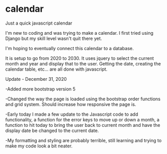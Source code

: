 # calendar
Just a quick javascript calendar

I'm new to coding and was trying to make a calendar.  I first tried using Django but my skill level wasn't quit there yet.

I'm hoping to eventually connect this calendar to a database.

It is setup to go from 2020 to 2030. It uses jquery to select the current month and year and display that to the user. Getting the date, creating the calendar table, etc... are all done with javascript.

Update - December 31, 2020

-Added more bootstrap version 5

-Changed the way the page is loaded using the bootstrap order functions and grid system. Should increase how responsive the page is.

-Early today I made a few update to the Javascript code to add functionality, a function for the error keys to move up or down a month, a function to hit today to bring the user back to current month and have the display date be changed to the current date.

-My formatting and styling are probably terrible, still learning and trying to make my code look a bit neater.
